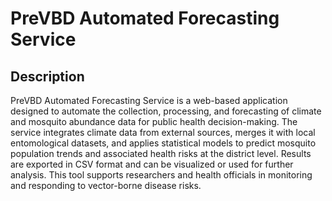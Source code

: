 # PreVBD Automated Forecasting Service

## Description
PreVBD Automated Forecasting Service is a web-based application designed to automate the collection, processing, and forecasting of climate and mosquito abundance data for public health decision-making. The service integrates climate data from external sources, merges it with local entomological datasets, and applies statistical models to predict mosquito population trends and associated health risks at the district level. Results are exported in CSV format and can be visualized or used for further analysis. This tool supports researchers and health officials in monitoring and responding to vector-borne disease risks.
